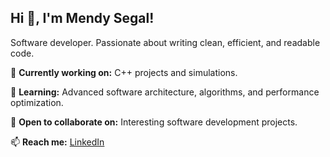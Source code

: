 ## Hi 👋, I'm Mendy Segal!

Software developer. Passionate about writing clean, efficient, and readable code.

🚀 **Currently working on:**
C++ projects and simulations.

🌱 **Learning:**
Advanced software architecture, algorithms, and performance optimization.

🤝 **Open to collaborate on:** 
Interesting software development projects.

📫 **Reach me:** 
[LinkedIn](https://www.linkedin.com/in/mendy-segal/)
